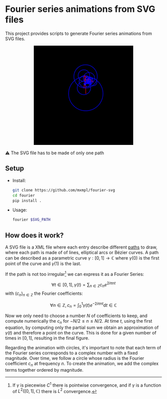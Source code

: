 # Fourier series animations from SVG files

This project provides scripts to generate Fourier series animations from SVG
files.

<p align="center"><img src=./assets/fourier.gif></p>

⚠️ The SVG file has to be made of only one path

## Setup

- Install:
  ```bash
  git clone https://github.com/mxmpl/fourier-svg
  cd fourier
  pip install .
  ```
- Usage:
    ```bash
    fourier $SVG_PATH
    ```

## How does it work?

A SVG file is a XML file where each entry describe different
[paths](https://www.w3.org/TR/SVG/paths.html) to draw, where each path is made of
of lines, elliptical arcs or Bézier curves. A path can be described as a parametric
curve $\gamma : [0, 1] \rightarrow  \mathbb{C}$ where $\gamma(0)$ is the first
point  of the curve and $\gamma(1)$ is the last.

If the path is not too irregular[^1] we can express it as a Fourier Series:

$$
    \forall t \in [0, 1], \gamma(t) = \sum_{n \in \mathbb{Z}} c_n e^{2 i \pi n t}
$$
with $(c_n)_{n \in \mathbb{Z}}$ the Fourier coefficients:

$$
  \forall n \in \mathbb{Z}, c_n = \int_{0}^{1} \gamma(t) e^{-2i\pi n t} \mathrm{d}t \in \mathbb{C}
$$

Now we only need to choose a number $N$ of coefficients to keep, and compute numerically the $c_n$ for $-N/2 \leq n \leq N/2$. At time $t$, using the first equation, by computing only the partial sum we obtain an approximation of $\gamma(t)$ and therefore a point on the curve. This is done for a given number of times in $[0,1]$, resulting in the final figure.

Regarding the animation with circles, it's important to note that each term of the Fourier series corresponds to a complex number with a fixed magnitude. Over time, we follow a circle whose radius is the Fourier coefficient $c_n$ at frequency $n$. To create the animation, we add the complex terms together ordered by magnitude.

[^1]: If $\gamma$ is piecewise $C^1$ there is pointwise convergence, and if $\gamma$ is a function of $L^2([0,1], \mathbb{C})$ there is $L^2$ convergence.